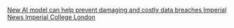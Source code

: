 [New AI model can help prevent damaging and costly data breaches   Imperial News   Imperial College London ](https://qi.tc/qi/7790)